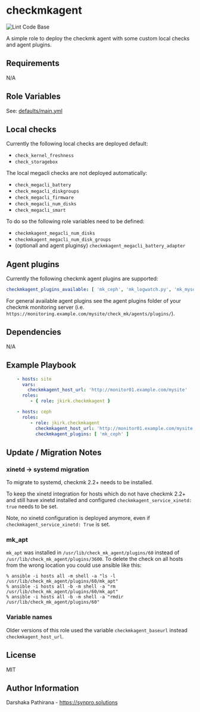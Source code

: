 # checkmkagent

![Lint Code Base](https://github.com/jkirk/ansible-role-checkmkagent/actions/workflows/superlinter.yml/badge.svg)

A simple role to deploy the checkmk agent with some custom local checks and agent plugins.

## Requirements

N/A

## Role Variables

See: [defaults/main.yml](https://github.com/jkirk/ansible-role-checkmkagent/tree/master/defaults/main.yml)

## Local checks

Currently the following local checks are deployed default:

* `check_kernel_freshness`
* `check_storagebox`

The local megacli checks are not deployed automatically:

* `check_megacli_battery`
* `check_megacli_diskgroups`
* `check_megacli_firmware`
* `check_megacli_num_disks`
* `check_megacli_smart`

To do so the following role variables need to be defined:

* `checkmkagent_megacli_num_disks`
* `checkmkagent_megacli_num_disk_groups`
* (optionall and agent pluginsy) `checkmkagent_megacli_battery_adapter`

## Agent plugins

Currently the following checkmk agent plugins are supported:

```yaml
checkmkagent_plugins_available: [ 'mk_ceph', 'mk_logwatch.py', 'mk_mysql' ]
```

For general available agent plugins see the agent plugins folder of your checkmk monitoring server (i.e. `https://monitoring.example.com/mysite/check_mk/agents/plugins/`).

## Dependencies

N/A

## Example Playbook

```yaml
    - hosts: site
      vars:
        checkmkagent_host_url: 'http://monitor01.example.com/mysite'
      roles:
         - { role: jkirk.checkmkagent }

    - hosts: ceph
      roles:
         - role: jkirk.checkmkagent
           checkmkagent_host_url: 'http://monitor01.example.com/mysite'
           checkmkagent_plugins: [ 'mk_ceph' ]
```

## Update / Migration Notes

### xinetd -> systemd migration

To migrate to systemd, checkmk 2.2+ needs to be installed.

To keep the xinetd integration for hosts which do not have checkmk 2.2+ and
still have xinetd installed and configured `checkmkagent_service_xinetd: true`
needs to be set.

Note, no xinetd configuration is deployed anymore, even if
`checkmkagent_service_xinetd: True` is set.

### mk_apt

`mk_apt` was installed in `/usr/lib/check_mk_agent/plugins/60` instead of `/usr/lib/check_mk_agent/plugins/3600`.
To delete the check on all hosts from the wrong location you could use ansible like this:

```console
% ansible -i hosts all -m shell -a "ls -l /usr/lib/check_mk_agent/plugins/60/mk_apt"
% ansible -i hosts all -b -m shell -a "rm /usr/lib/check_mk_agent/plugins/60/mk_apt"
% ansible -i hosts all -b -m shell -a "rmdir /usr/lib/check_mk_agent/plugins/60"

```

### Variable names

Older versions of this role used the variable `checkmkagent_baseurl` instead `checkmkagent_host_url`.

## License

MIT

## Author Information

Darshaka Pathirana - <https://synpro.solutions>
